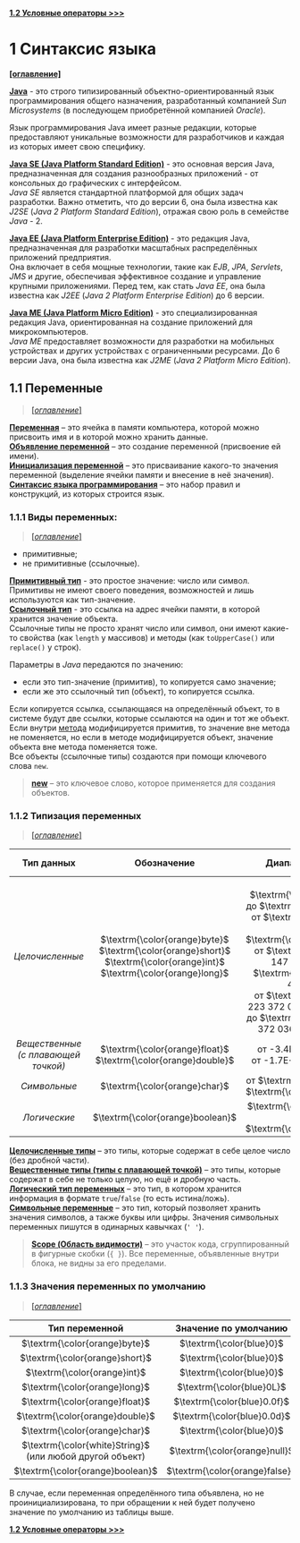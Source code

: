 [**1.2 Условные операторы >>>**](/conspect/01_02.md/#12-условные-операторы)

# 1 Синтаксис языка

<a href="../README.md/#11-переменные"><b>[оглавление]</b></a>

[**Java**](/conspect/definitions.md/#j) - это строго типизированный объектно-ориентированный язык программирования
общего назначения, разработанный компанией _Sun Microsystems_ (в последующем приобретённой компанией _Oracle_).

Язык программирования Java имеет разные редакции, которые предоставляют уникальные возможности для разработчиков и
каждая из которых имеет свою специфику.

[**Java SE (Java Platform Standard Edition)**](/conspect/definitions.md/#j) - это основная версия Java, предназначенная
для создания разнообразных приложений - от консольных до графических с интерфейсом.  
_Java SE_ является стандартной платформой для общих задач разработки. Важно отметить, что до версии 6, она была известна
как _J2SE_ (_Java 2 Platform Standard Edition_), отражая свою роль в семействе _Java_ - 2.

[**Java EE (Java Platform Enterprise Edition)**](/conspect/definitions.md/#j) - это редакция Java, предназначенная для
разработки масштабных распределённых приложений предприятия.  
Она включает в себя мощные технологии, такие как _EJB_, _JPA_, _Servlets_, _JMS_ и другие, обеспечивая эффективное
создание и управление крупными приложениями. Перед тем, как стать _Java EE_, она была известна как _J2EE_ (_Java 2
Platform Enterprise Edition_) до 6 версии.

[**Java ME (Java Platform Micro Edition)**](/conspect/definitions.md/#j) - это специализированная редакция Java,
ориентированная на создание приложений для микрокомпьютеров.  
_Java ME_ предоставляет возможности для разработки на мобильных устройствах и других устройствах с ограниченными
ресурсами. До 6 версии Java, она была известна как _J2ME_ (_Java 2 Platform Micro Edition_).

## 1.1 Переменные

> [[_оглавление_]](../README.md/#11-переменные)

[**Переменная**](/conspect/definitions.md/#п) – это ячейка в памяти компьютера, которой можно присвоить имя и в которой
можно хранить данные.  
[**Объявление переменной**](/conspect/definitions.md/#о) – это создание переменной (присвоение ей имени).  
[**Инициализация переменной**](/conspect/definitions.md/#и) – это присваивание какого-то значения переменной (выделение
ячейки памяти и внесение в неё значения).  
[**Синтаксис языка программирования**](/conspect/definitions.md/#с) – это набор правил и конструкций, из которых
строится язык.

### 1.1.1 Виды переменных:

> [[_оглавление_]](../README.md/#11-переменные)

* примитивные;
* не примитивные (ссылочные).

[**Примитивный тип**](/conspect/definitions.md/#п) - это простое значение: число или символ.  
Примитивы не имеют своего поведения, возможностей и лишь используются как тип-значение.  
[**Ссылочный тип**](/conspect/definitions.md/#с) - это ссылка на адрес ячейки памяти, в которой хранится значение
объекта.  
Ссылочные типы не просто хранят число или символ, они имеют какие-то свойства (как `length` у массивов) и методы (как
`toUpperCase()` или `replace()` у строк).

Параметры в _Java_ передаются по значению:

- если это тип-значение (примитив), то копируется само значение;
- если же это ссылочный тип (объект), то копируется ссылка.

Если копируется ссылка, ссылающаяся на определённый объект, то в системе будут две ссылки, которые ссылаются на один и
тот же объект.  
Если внутри [метода](/conspect/01_08.md/#18-методы) модифицируется примитив, то значение вне метода не поменяется, но
если в методе модифицируется объект, значение объекта вне метода поменяется тоже.  
Все объекты (ссылочные типы) создаются при помощи ключевого слова `new`.

> [**new**](/conspect/definitions.md/#n) – это ключевое слово, которое применяется для создания объектов.

### 1.1.2 Типизация переменных

> [[_оглавление_]](../README.md/#11-переменные)

|             **Тип данных**              |                                                           **Обозначение**                                                           |                                                                                                                                                         **Диапазон значений**                                                                                                                                                         |             **Объём памяти**              |
|:---------------------------------------:|:-----------------------------------------------------------------------------------------------------------------------------------:|:-------------------------------------------------------------------------------------------------------------------------------------------------------------------------------------------------------------------------------------------------------------------------------------------------------------------------------------:|:-----------------------------------------:|
|             _Целочисленные_             | $\textrm{\color{orange}byte}$<br/>$\textrm{\color{orange}short}$<br/>$\textrm{\color{orange}int}$<br/>$\textrm{\color{orange}long}$ | от $\textrm{\color{blue}-128}$ до $\textrm{\color{blue}127}$<br/>от $\textrm{\color{blue}-32 768}$ до $\textrm{\color{blue}32 768}$<br/>от $\textrm{\color{blue}-2 147 483 648}$ до $\textrm{\color{blue}2 147 483 648}$<br/>от $\textrm{\color{blue}-9 223 372 036 854 775 808}$ до $\textrm{\color{blue}9 223 372 036 854 775 807}$ | 1 байт<br/>2 байта<br/>4 байта<br/>8 байт |
| _Вещественные<br/>(с плавающей точкой)_ |                                 $\textrm{\color{orange}float}$<br/>$\textrm{\color{orange}double}$                                  |                                                                                                                                          от -3.4E+38 до 3.4E+38<br/>от -1.7E+308 до 1.7E+308                                                                                                                                          |            4 байта<br/>8 байт             |
|              _Символьные_               |                                                    $\textrm{\color{orange}char}$                                                    |                                                                                                                                     от $\textrm{\color{blue}0}$ до $\textrm{\color{blue}65 536}$                                                                                                                                      |                  2 байта                  |
|              _Логические_               |                                                  $\textrm{\color{orange}boolean}$                                                   |                                                                                                                                    $\textrm{\color{orange}true}$ / $\textrm{\color{orange}false}$                                                                                                                                     |                   1 бит                   |

[**Целочисленные типы**](/conspect/definitions.md/#ц) – это типы, которые содержат в себе целое число (без дробной
части).  
[**Вещественные типы (типы с плавающей точкой)**](/conspect/definitions.md/#в) – это типы, которые содержат в себе не
только целую, но ещё и дробную часть.  
[**Логический тип переменных**](/conspect/definitions.md/#л) – это тип, в котором хранится информация в формате
`true`/`false` (то есть истина/ложь).  
[**Символьные переменные**](/conspect/definitions.md/#с) – это тип, который позволяет хранить значения символов, а также
буквы или цифры. Значения символьных переменных пишутся в одинарных кавычках (`' '`).

> [**Scope (Область видимости)**](/conspect/definitions.md/#s) – это участок кода, сгруппированный в фигурные
> скобки (`{ }`). Все переменные, объявленные внутри блока, не видны за его пределами.

### 1.1.3 Значения переменных по умолчанию

> [[_оглавление_]](../README.md/#11-переменные)

|                      **Тип переменной**                      |   **Значение по умолчанию**    |
|:------------------------------------------------------------:|:------------------------------:|
|                $\textrm{\color{orange}byte}$                 |    $\textrm{\color{blue}0}$    |
|                $\textrm{\color{orange}short}$                |    $\textrm{\color{blue}0}$    |
|                 $\textrm{\color{orange}int}$                 |    $\textrm{\color{blue}0}$    |
|                $\textrm{\color{orange}long}$                 |   $\textrm{\color{blue}0L}$    |
|                $\textrm{\color{orange}float}$                |  $\textrm{\color{blue}0.0f}$   |
|               $\textrm{\color{orange}double}$                |  $\textrm{\color{blue}0.0d}$   |
|                $\textrm{\color{orange}char}$                 |    $\textrm{\color{blue}0}$    |
| $\textrm{\color{white}String}$ <br>(или любой другой объект) | $\textrm{\color{orange}null}$  |
|               $\textrm{\color{orange}boolean}$               | $\textrm{\color{orange}false}$ |

В случае, если переменная определённого типа объявлена, но не проинициализирована, то при обращении к ней будет получено
значение по умолчанию из таблицы выше.

[**1.2 Условные операторы >>>**](/conspect/01_02.md/#12-условные-операторы)